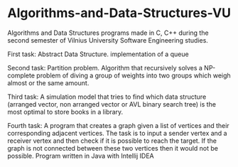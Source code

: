 # Algorithms-and-Data-Structures-VU
Algorithms and Data Structures programs made in C, C++ during the second semester of Vilnius University Software Engineering studies.

First task: Abstract Data Structure. implementation of a queue

Second task: Partition problem. Algorithm that recursively solves a NP-complete problem of diving a group of weights into two groups which weigh almost or the same amount.

Third task: A simulation model that tries to find which data structure (arranged vector, non arranged vector or AVL binary search tree) is the most optimal to store books in a library.

Fourth task: A program that creates a graph given a list of vertices and their corresponding adjacent vertices. The task is to input a sender vertex and a receiver vertex and then check if it is possible to reach the target. If the graph is not connected between these two vertices then it would not be possible. Program written in Java with Intellij IDEA
